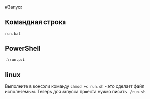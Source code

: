 #Запуск
## Командная строка
`run.bat`
## PowerShell
`.\run.ps1`
## linux
Выполните в консоли команду `chmod +x run.sh` - это сделает файл исполняемым.
Теперь для запуска проекта нужно писать `./run.sh`
